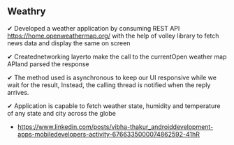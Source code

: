 ## Weathry

✔ Developed a weather application by consuming REST API https://home.openweathermap.org/ with the help of volley library to fetch news data and display the same on screen

✔ Creatednetworking layerto make the call to the currentOpen weather map APIand parsed the response

✔ The method used is asynchronous to keep our UI responsive while we wait for the result, Instead, the calling thread is notified when the reply arrives.

✔ Application is capable to fetch weather state, humidity and temperature of any state and city across the globe

- https://www.linkedin.com/posts/vibha-thakur_androiddevelopment-apps-mobiledevelopers-activity-6766335000074862592-41hR

